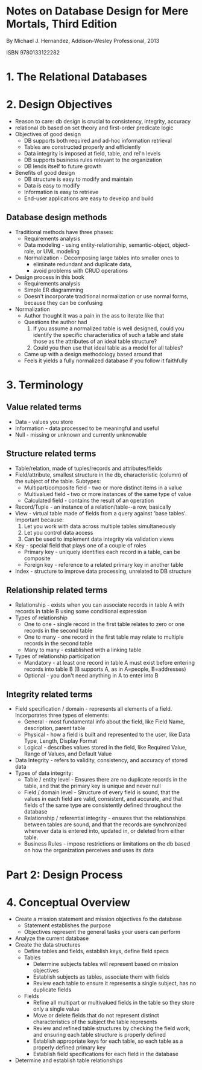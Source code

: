 # Notes on Database Design for Mere Mortals, Third Edition

By Michael J. Hernandez, Addison-Wesley Professional, 2013

ISBN 9780133122282

# 1. The Relational Databases

# 2. Design Objectives

* Reason to care: db design is crucial to consistency, integrity, accuracy
* relational db based on set theory and first-order predicate logic
* Objectives of good design
    * DB supports both required and ad-hoc information retrieval
    * Tables are constructed properly and efficiently
    * Data integrity is imposed at field, table, and rel'n levels
    * DB supports business rules relevant to the organization
    * DB lends itself to future growth
* Benefits of good design
    * DB structure is easy to modify and maintain
    * Data is easy to modify
    * Information is easy to retrieve
    * End-user applications are easy to develop and build

## Database design methods

* Traditional methods have three phases:
    * Requirements analysis
    * Data modeling - using entity-relationship, semantic-object, object-role, or UML modeling
    * Normalization - Decomposing large tables into smaller ones to
        * eliminate redundant and duplicate data, 
        * avoid problems with CRUD operations
* Design process in this book
    * Requirements analysis
    * Simple ER diagramming
    * Doesn't incorporate traditional normalization or use normal forms, because they can be confusing
* Normalization
    * Author thought it was a pain in the ass to iterate like that
    * Questions the author had
        1. If you assume a normalized table is well designed, could you identify the specific characteristics of such a table and state those as the attributes of an ideal table structure?
        1. Could you then use that ideal table as a model for all tables?
    * Came up with a design methodology based around that
    * Feels it yields a fully normalized database if you follow it faithfully

# 3. Terminology

## Value related terms

* Data - values you store
* Information - data processed to be meaningful and useful
* Null - missing or unknown and currently unknowable

## Structure related terms

* Table/relation, made of tuples/records and attributes/fields
* Field/attribute, smallest structure in the db, characteristic (column) of the subject of the table. Subtypes:
    * Multipart/composite field - two or more distinct items in a value
    * Multivalued field - two or more instances of the same type of value
    * Calculated field - contains the result of an operation
* Record/Tuple - an instance of a relation/table--a row, basically
* View - virtual table made of fields from a query against 'base tables'. Important because:
    1. Let you work with data across multiple tables simultaneously
    1. Let you control data access
    1. Can be used to implement data integrity via validation views
* Key - special field that plays one of a couple of roles
    * Primary key - uniquely identifies each record in a table, can be composite
    * Foreign key - reference to a related primary key in another table
* Index - structure to improve data processing, unrelated to DB structure

## Relationship related terms

* Relationship - exists when you can associate records in table A with records in table B using some conditional expression
* Types of relationship
    * One to one - single record in the first table relates to zero or one records in the second table
    * One to many - one record in the first table may relate to multiple records in the second table
    * Many to many - established with a linking table
* Types of relationship participation
    * Mandatory - at least one record in table A must exist before entering records into table B (B supports A, as in A=people, B=addresses)
    * Optional - you don't need anything in A to enter into B

## Integrity related terms

* Field specification / domain - represents all elements of a field. Incorporates three types of elements:
    * General - most fundamental info about the field, like Field Name, description, parent table
    * Physical - how a field is built and represented to the user, like Data Type, Length, Display Format
    * Logical - describes values stored in the field, like Required Value, Range of Values, and Default Value
* Data Integrity - refers to validity, consistency, and accuracy of stored data
* Types of data integrity:
    * Table / entity level - Ensures there are no duplicate records in the table, and that the primary key is unique and never null
    * Field / domain level - Structure of every field is sound, that the values in each field are valid, consistent, and accurate, and that fields of the same type are consistently defined throughout the database
    * Relationship / referential integrity - ensures that the relationships between tables are sound, and that the records are synchronized whenever data is entered into, updated in, or deleted from either table.
    * Business Rules - impose restrictions or limitations on the db based on how the organization perceives and uses its data

# Part 2: Design Process

# 4. Conceptual Overview

* Create a mission statement and mission objectives fo the database
    * Statement establishes the purpose
    * Objectives represent the general tasks your users can perform
* Analyze the current database
* Create the data structures
    * Define tables and fields, establish keys, define field specs
    * Tables
        * Determine subjects tables will represent based on mission objectives
        * Establish subjects as tables, associate them with fields
        * Review each table to ensure it represents a single subject, has no duplicate fields
    * Fields
        * Refine all multipart or multivalued fields in the table so they store only a single value
        * Move or delete fields that do not represent distinct characteristics of the subject the table represents
        * Review and refined table structures by checking the field work, and ensuring each table structure is properly defined
        * Establish appropriate keys for each table, so each table as a properly defined primary key
        * Establish field specifications for each field in the database
* Determine and establish table relationships
